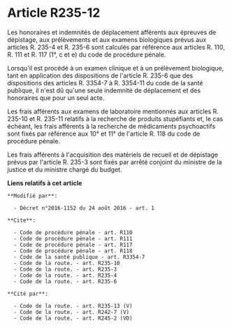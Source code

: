 # Article R235-12

Les honoraires et indemnités de déplacement afférents aux épreuves de dépistage, aux prélèvements et aux examens biologiques
prévus aux articles R. 235-4 et R. 235-6 sont calculés par référence aux articles R. 110, R. 111 et R. 117 (1°, c et e) du
code de procédure pénale. 

Lorsqu'il est procédé à un examen clinique et à un prélèvement biologique, tant en application des dispositions de l'article
R. 235-6 que des dispositions des articles R. 3354-7 à R. 3354-11 du code de la santé publique, il n'est dû qu'une seule
indemnité de déplacement et des honoraires que pour un seul acte. 

Les frais afférents aux examens de laboratoire mentionnés aux articles R. 235-10 et R. 235-11 relatifs à la recherche de
produits stupéfiants et, le cas échéant, les frais afférents à la recherche de médicaments psychoactifs sont fixés par
référence aux 10° et 11° de l'article R. 118 du code de procédure pénale. 

Les frais afférents à l'acquisition des matériels de recueil et de dépistage prévus par l'article R. 235-3 sont fixés par
arrêté conjoint du ministre de la justice et du ministre chargé du budget.

**Liens relatifs à cet article**

	**Modifié par**:

	  - Décret n°2016-1152 du 24 août 2016 - art. 1

	**Cite**:

	  - Code de procédure pénale - art. R110
	  - Code de procédure pénale - art. R111
	  - Code de procédure pénale - art. R117
	  - Code de procédure pénale - art. R118
	  - Code de la santé publique - art. R3354-7
	  - Code de la route. - art. R235-10
	  - Code de la route. - art. R235-3
	  - Code de la route. - art. R235-4
	  - Code de la route. - art. R235-6

	**Cité par**:

	  - Code de la route. - art. R235-13 (V)
	  - Code de la route. - art. R242-7 (V)
	  - Code de la route. - art. R245-2 (VD)
